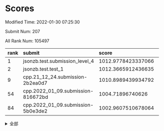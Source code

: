 # Scores

Modified Time: 2022-01-30 07:25:30

Submit Num: 207

All Rank Num: 105497

| rank |               submit               |       score        |       sigma        | pk_num |
| :--- | :--------------------------------- | :----------------- | :----------------- | :----- |
| 1    | jsonzb.test.submission_level_4     | 1012.9778423337066 | 0.7939311280963505 | 2044   |
| 2    | jsonzb.test.test_1                 | 1012.3665912436635 | 0.7961205178222885 | 2037   |
| 9    | cpp.21_12_24.submission-2b2ea0d7   | 1010.8989439934792 | 0.7844444155715791 | 2037   |
| 54   | cpp.2022_01_09.submission-816672bd | 1004.71896740626   | 0.7024663808416404 | 2041   |
| 84   | cpp.2022_01_09.submission-5b0e3de2 | 1002.9607510678064 | 0.7045669275869757 | 2041   |


<details>
<summary>全部</summary>

| rank |                 submit                 |       score        |       sigma        | pk_num |
| :--- | :------------------------------------- | :----------------- | :----------------- | :----- |
| 1    | jsonzb.test.submission_level_4         | 1012.9778423337066 | 0.7939311280963505 | 2044   |
| 2    | jsonzb.test.test_1                     | 1012.3665912436635 | 0.7961205178222885 | 2037   |
| 3    | gobigger.level_3.submission_level_3_35 | 1011.7466388548785 | 0.8131682413970988 | 2039   |
| 4    | gobigger.level_3.submission_level_3_22 | 1011.7004640744517 | 0.7856072535286229 | 2039   |
| 5    | gobigger.level_3.submission_level_3_0  | 1011.5139091981973 | 0.7734561462079017 | 2040   |
| 6    | gobigger.level_3.submission_level_3_24 | 1011.174143798152  | 0.7501063996836647 | 2038   |
| 7    | gobigger.level_3.submission_level_3_3  | 1011.0430060231704 | 0.7598609044138956 | 2037   |
| 8    | gobigger.level_3.submission_level_3_1  | 1010.9881701510944 | 0.7956604435003445 | 2035   |
| 9    | cpp.21_12_24.submission-2b2ea0d7       | 1010.8989439934792 | 0.7844444155715791 | 2037   |
| 10   | gobigger.level_3.submission_level_3_49 | 1010.897726241121  | 0.8120824324851464 | 2040   |
| 11   | gobigger.level_3.submission_level_3_34 | 1010.8059389083448 | 0.7500322315242856 | 2037   |
| 12   | gobigger.level_3.submission_level_3_42 | 1010.7725500557094 | 0.7921979368528633 | 2036   |
| 13   | gobigger.level_3.submission_level_3_12 | 1010.7341347728011 | 0.7607383563975955 | 2038   |
| 14   | gobigger.level_3.submission_level_3_26 | 1010.5813148771031 | 0.7635488477676526 | 2043   |
| 15   | gobigger.level_3.submission_level_3_31 | 1010.5447355956767 | 0.7724477117711803 | 2038   |
| 16   | gobigger.level_3.submission_level_3_21 | 1010.5253805152673 | 0.7607500936980559 | 2039   |
| 17   | gobigger.level_3.submission_level_3_17 | 1010.4924055312457 | 0.7560987578988201 | 2039   |
| 18   | gobigger.level_3.submission_level_3_33 | 1010.4394010038105 | 0.7584766788144306 | 2039   |
| 19   | gobigger.level_3.submission_level_3_7  | 1010.2345297556469 | 0.7598814629636714 | 2033   |
| 20   | gobigger.level_3.submission_level_3_45 | 1010.2137119776793 | 0.7698474825689101 | 2040   |
| 21   | gobigger.level_3.submission_level_3_46 | 1010.2006470714334 | 0.7880257157992798 | 2038   |
| 22   | gobigger.level_3.submission_level_3_20 | 1010.1706963915483 | 0.7521391244282637 | 2040   |
| 23   | gobigger.level_3.submission_level_3_48 | 1010.1372651287694 | 0.7707906997910691 | 2044   |
| 24   | gobigger.level_3.submission_level_3_28 | 1010.0962233281915 | 0.7587600556316174 | 2047   |
| 25   | gobigger.level_3.submission_level_3_30 | 1010.0778306404901 | 0.7762226963655134 | 2037   |
| 26   | gobigger.level_3.submission_level_3_43 | 1010.0620152885742 | 0.7545615586974432 | 2036   |
| 27   | gobigger.level_3.submission_level_3_32 | 1010.0426640566117 | 0.7561640509774039 | 2041   |
| 28   | gobigger.level_3.submission_level_3_37 | 1010.0277021955941 | 0.7769445638932148 | 2035   |
| 29   | gobigger.level_3.submission_level_3_6  | 1009.9556896751038 | 0.7604971202532682 | 2041   |
| 30   | gobigger.level_3.submission_level_3_9  | 1009.9073586899469 | 0.7605589696475555 | 2041   |
| 31   | gobigger.level_3.submission_level_3_27 | 1009.8508604672817 | 0.7562281595806896 | 2040   |
| 32   | gobigger.level_3.submission_level_3_16 | 1009.8356362043621 | 0.7518364845258296 | 2036   |
| 33   | gobigger.level_3.submission_level_3_2  | 1009.8182884150798 | 0.748894003332333  | 2036   |
| 34   | gobigger.level_3.submission_level_3_41 | 1009.8018603641749 | 0.7867020191843095 | 2041   |
| 35   | gobigger.level_3.submission_level_3_11 | 1009.7870536768553 | 0.7713000469948972 | 2040   |
| 36   | gobigger.level_3.submission_level_3_13 | 1009.7265951212595 | 0.7501383832655303 | 2036   |
| 37   | gobigger.level_3.submission_level_3_18 | 1009.6428570483962 | 0.7431292291377848 | 2039   |
| 38   | gobigger.level_3.submission_level_3_19 | 1009.595035229405  | 0.7554129549769284 | 2037   |
| 39   | gobigger.level_3.submission_level_3_36 | 1009.5361030181841 | 0.7500004374239941 | 2037   |
| 40   | gobigger.level_3.submission_level_3_39 | 1009.4472381312066 | 0.7497768107767278 | 2038   |
| 41   | gobigger.level_3.submission_level_3_5  | 1009.4401174120887 | 0.7373645572163856 | 2040   |
| 42   | gobigger.level_3.submission_level_3_47 | 1009.4250069091136 | 0.7606191152110038 | 2041   |
| 43   | gobigger.level_3.submission_level_3_10 | 1009.4152030686282 | 0.7684152009589093 | 2030   |
| 44   | gobigger.level_3.submission_level_3_38 | 1009.3978074828498 | 0.7458450581531697 | 2040   |
| 45   | gobigger.level_3.submission_level_3_29 | 1009.3975817494228 | 0.7759914142407504 | 2042   |
| 46   | gobigger.level_3.submission_level_3_14 | 1009.3928647422301 | 0.7550129967858161 | 2044   |
| 47   | gobigger.level_3.submission_level_3_15 | 1009.3386892493847 | 0.7260820555375439 | 2039   |
| 48   | gobigger.level_3.submission_level_3_44 | 1009.2263353178384 | 0.7501688918968507 | 2035   |
| 49   | gobigger.level_3.submission_level_3_4  | 1009.1479565244299 | 0.7509161613990953 | 2037   |
| 50   | gobigger.level_3.submission_level_3_8  | 1008.6550479105333 | 0.7563973654833172 | 2040   |
| 51   | gobigger.level_3.submission_level_3_25 | 1008.6494259400956 | 0.7592499448991825 | 2040   |
| 52   | gobigger.level_3.submission_level_3_23 | 1008.597350498722  | 0.7362095346992404 | 2044   |
| 53   | gobigger.level_3.submission_level_3_40 | 1007.422754266899  | 0.7282596157861225 | 2039   |
| 54   | cpp.2022_01_09.submission-816672bd     | 1004.71896740626   | 0.7024663808416404 | 2041   |
| 55   | gobigger.level_1.submission_level_1_44 | 1004.613456598113  | 0.7216798021336576 | 2036   |
| 56   | gobigger.level_1.submission_level_1_21 | 1004.5627236565865 | 0.7199476406990459 | 2042   |
| 57   | gobigger.level_1.submission_level_1_9  | 1004.2388906033135 | 0.7226336425280562 | 2034   |
| 58   | gobigger.level_1.submission_level_1_19 | 1004.2128060245486 | 0.7077135016417015 | 2041   |
| 59   | gobigger.level_1.submission_level_1_27 | 1004.1514826797206 | 0.7276371764636888 | 2032   |
| 60   | gobigger.level_1.submission_level_1_20 | 1004.1244750622474 | 0.7147556723224816 | 2039   |
| 61   | gobigger.level_1.submission_level_1_47 | 1004.1180814090926 | 0.7238989462791806 | 2039   |
| 62   | gobigger.level_1.submission_level_1_49 | 1004.0481250954788 | 0.729791717030339  | 2037   |
| 63   | gobigger.level_1.submission_level_1_23 | 1004.0286806151794 | 0.7241243250234227 | 2040   |
| 64   | gobigger.level_1.submission_level_1_48 | 1003.9648417497104 | 0.716273341549709  | 2037   |
| 65   | gobigger.level_1.submission_level_1_33 | 1003.9175043989711 | 0.7159328680866349 | 2040   |
| 66   | gobigger.level_1.submission_level_1_15 | 1003.857733072121  | 0.7144796772710513 | 2038   |
| 67   | gobigger.level_1.submission_level_1_29 | 1003.7891847036352 | 0.7046612224209544 | 2038   |
| 68   | gobigger.level_1.submission_level_1_22 | 1003.7796066384384 | 0.7308720920785894 | 2039   |
| 69   | gobigger.level_1.submission_level_1_18 | 1003.77179020589   | 0.7069953099046309 | 2040   |
| 70   | gobigger.level_1.submission_level_1_14 | 1003.7698170570566 | 0.7168667566846022 | 2043   |
| 71   | gobigger.level_1.submission_level_1_40 | 1003.7324165230532 | 0.7241342013808741 | 2036   |
| 72   | gobigger.level_1.submission_level_1_34 | 1003.6366806807034 | 0.7138759309228497 | 2040   |
| 73   | gobigger.level_1.submission_level_1_13 | 1003.578692135097  | 0.7195852978524809 | 2034   |
| 74   | gobigger.level_1.submission_level_1_26 | 1003.5501163209523 | 0.7327350117497301 | 2037   |
| 75   | gobigger.level_1.submission_level_1_35 | 1003.3822937267387 | 0.7115871459782991 | 2044   |
| 76   | gobigger.level_1.submission_level_1_5  | 1003.2838584183083 | 0.7185750120881713 | 2042   |
| 77   | gobigger.level_1.submission_level_1_24 | 1003.2325163298068 | 0.710361848303361  | 2043   |
| 78   | gobigger.level_1.submission_level_1_38 | 1003.1897971248076 | 0.7055867746038446 | 2034   |
| 79   | gobigger.level_1.submission_level_1_12 | 1003.1832485868722 | 0.7108889380595086 | 2041   |
| 80   | gobigger.level_1.submission_level_1_17 | 1003.1505521023294 | 0.7147208836256724 | 2043   |
| 81   | gobigger.level_1.submission_level_1_46 | 1003.0318369586304 | 0.710639900197748  | 2041   |
| 82   | gobigger.level_1.submission_level_1_1  | 1003.017197503722  | 0.7104127959023765 | 2035   |
| 83   | gobigger.level_1.submission_level_1_32 | 1003.0021859326455 | 0.7294740161471848 | 2036   |
| 84   | cpp.2022_01_09.submission-5b0e3de2     | 1002.9607510678064 | 0.7045669275869757 | 2041   |
| 85   | gobigger.level_1.submission_level_1_25 | 1002.9325262682754 | 0.7115129512506123 | 2035   |
| 86   | gobigger.level_1.submission_level_1_42 | 1002.9320812676357 | 0.7115791303274723 | 2037   |
| 87   | gobigger.level_1.submission_level_1_8  | 1002.8858415111948 | 0.7159762362451132 | 2040   |
| 88   | gobigger.level_1.submission_level_1_11 | 1002.8484150388753 | 0.702740962197877  | 2041   |
| 89   | gobigger.level_1.submission_level_1_16 | 1002.8482174472341 | 0.7208063647988006 | 2040   |
| 90   | gobigger.level_1.submission_level_1_39 | 1002.7829618465826 | 0.7192720223833949 | 2037   |
| 91   | gobigger.level_1.submission_level_1_45 | 1002.7256525382427 | 0.7114555338904635 | 2038   |
| 92   | gobigger.level_1.submission_level_1_4  | 1002.7051344097606 | 0.704373407875623  | 2040   |
| 93   | gobigger.level_1.submission_level_1_37 | 1002.6685142504017 | 0.7162509304757632 | 2039   |
| 94   | gobigger.level_1.submission_level_1_10 | 1002.6636561369883 | 0.7119200996366962 | 2028   |
| 95   | gobigger.level_1.submission_level_1_36 | 1002.6527934510725 | 0.708480426114101  | 2032   |
| 96   | gobigger.level_1.submission_level_1_30 | 1002.6504713389018 | 0.7031842812926336 | 2042   |
| 97   | gobigger.level_1.submission_level_1_2  | 1002.5366306965898 | 0.715651335426143  | 2035   |
| 98   | gobigger.level_1.submission_level_1_3  | 1002.4047322248675 | 0.710253516387273  | 2038   |
| 99   | gobigger.level_1.submission_level_1_31 | 1002.3901645084745 | 0.712548777092561  | 2039   |
| 100  | gobigger.level_1.submission_level_1_41 | 1002.2854350111767 | 0.7037607470487843 | 2042   |
| 101  | gobigger.level_1.submission_level_1_6  | 1002.119629764139  | 0.7086467315441166 | 2038   |
| 102  | gobigger.level_1.submission_level_1_28 | 1002.0550750215548 | 0.7184215432286921 | 2037   |
| 103  | gobigger.level_1.submission_level_1_7  | 1002.0365623898806 | 0.712124389754673  | 2038   |
| 104  | gobigger.level_1.submission_level_1_0  | 1001.7434878615512 | 0.6974102666617713 | 2039   |
| 105  | gobigger.level_1.submission_level_1_43 | 1001.7268347714345 | 0.713991368722441  | 2043   |
| 106  | gobigger.random.submission_random_15   | 997.9136640322168  | 0.6986859809611283 | 2033   |
| 107  | gobigger.random.submission_random_4    | 997.175270659647   | 0.7184664128623564 | 2037   |
| 108  | gobigger.random.submission_random_37   | 997.1017395296014  | 0.6919587392834409 | 2037   |
| 109  | gobigger.random.submission_random_10   | 997.0887262209731  | 0.7098112811104997 | 2040   |
| 110  | gobigger.random.submission_random_8    | 996.8791018661705  | 0.7169889876039568 | 2039   |
| 111  | gobigger.random.submission_random_9    | 996.7789666799699  | 0.6979538328276323 | 2033   |
| 112  | gobigger.random.submission_random_7    | 996.7682618383877  | 0.716854028284711  | 2041   |
| 113  | gobigger.random.submission_random_18   | 996.7606904194269  | 0.7091730231456105 | 2039   |
| 114  | gobigger.random.submission_random_25   | 996.7221791583995  | 0.7134591298284418 | 2041   |
| 115  | gobigger.random.submission_random_24   | 996.5960337566064  | 0.7101191104604266 | 2041   |
| 116  | gobigger.random.submission_random_34   | 996.5602484155488  | 0.7225929082609379 | 2036   |
| 117  | gobigger.random.submission_random_3    | 996.5079859098677  | 0.7178314459027079 | 2037   |
| 118  | gobigger.random.submission_random_30   | 996.4686180544238  | 0.7147985568001605 | 2038   |
| 119  | gobigger.random.submission_random_19   | 996.2802014417131  | 0.7127607831659023 | 2045   |
| 120  | gobigger.random.submission_random_29   | 996.2767872431615  | 0.7220296095115571 | 2040   |
| 121  | gobigger.random.submission_random_5    | 996.2585866233986  | 0.7141342395120637 | 2040   |
| 122  | gobigger.random.submission_random_6    | 996.2544367478587  | 0.7041386226543175 | 2040   |
| 123  | gobigger.random.submission_random_14   | 996.2176061185058  | 0.7129620275699973 | 2039   |
| 124  | gobigger.random.submission_random_23   | 996.1436434521335  | 0.7143637359382989 | 2043   |
| 125  | gobigger.random.submission_random_48   | 996.1353692240025  | 0.707393327749632  | 2037   |
| 126  | gobigger.random.submission_random_21   | 996.0938527138339  | 0.7222243276193925 | 2043   |
| 127  | gobigger.random.submission_random_38   | 996.0580264107551  | 0.7137066616419954 | 2047   |
| 128  | gobigger.random.submission_random_35   | 996.0345547858614  | 0.6984810093892523 | 2042   |
| 129  | gobigger.random.submission_random_2    | 995.9690278763442  | 0.7182019116410596 | 2040   |
| 130  | gobigger.random.submission_random_40   | 995.9426965395634  | 0.7149167458052959 | 2040   |
| 131  | gobigger.random.submission_random_44   | 995.9158667616794  | 0.7166779046408841 | 2040   |
| 132  | gobigger.random.submission_random_16   | 995.9041918366263  | 0.7178474383847968 | 2037   |
| 133  | gobigger.random.submission_random_39   | 995.8653056893407  | 0.7173731351855392 | 2036   |
| 134  | gobigger.random.submission_random_32   | 995.7393719793473  | 0.7058776966323774 | 2041   |
| 135  | gobigger.random.submission_random_49   | 995.7328030874892  | 0.7111577434946865 | 2036   |
| 136  | gobigger.random.submission_random_47   | 995.6792508701761  | 0.7047099434955154 | 2039   |
| 137  | gobigger.random.submission_random_0    | 995.6744912180046  | 0.7220830832344031 | 2037   |
| 138  | gobigger.random.submission_random_46   | 995.577710577705   | 0.7101928376730764 | 2035   |
| 139  | gobigger.random.submission_random_17   | 995.5775879666887  | 0.7126560591810696 | 2040   |
| 140  | gobigger.random.submission_random_13   | 995.5711134680485  | 0.7175190710498687 | 2044   |
| 141  | gobigger.random.submission_random_31   | 995.5313497818349  | 0.710681271813762  | 2038   |
| 142  | gobigger.random.submission_random_42   | 995.5146441156601  | 0.7207641728237362 | 2035   |
| 143  | gobigger.random.submission_random_43   | 995.505772919063   | 0.7126338179389673 | 2038   |
| 144  | gobigger.random.submission_random_45   | 995.4742687819788  | 0.7144512754717643 | 2039   |
| 145  | gobigger.random.submission_random_33   | 995.4244146638408  | 0.7088995947355778 | 2039   |
| 146  | gobigger.random.submission_random_1    | 995.3749386341233  | 0.7265164534406916 | 2035   |
| 147  | gobigger.random.submission_random_22   | 995.327767134496   | 0.7056880648352153 | 2039   |
| 148  | gobigger.random.submission_random_12   | 995.274915233195   | 0.7068714087696294 | 2040   |
| 149  | gobigger.random.submission_random_27   | 995.1202795299387  | 0.6987626349873906 | 2038   |
| 150  | gobigger.random.submission_random_28   | 995.100753968254   | 0.7103918843329957 | 2038   |
| 151  | gobigger.random.submission_random_36   | 994.9613823896276  | 0.7201781861564927 | 2035   |
| 152  | gobigger.random.submission_random_11   | 994.8237884789195  | 0.714366180074733  | 2036   |
| 153  | gobigger.random.submission_random_26   | 994.8099053108768  | 0.7141468632088404 | 2039   |
| 154  | gobigger.random.submission_random_20   | 994.7677694277936  | 0.7218303396626365 | 2037   |
| 155  | gobigger.level_2.submission_level_2_15 | 994.7437981602942  | 0.7218681162744036 | 2041   |
| 156  | gobigger.random.submission_random_41   | 994.6732202144312  | 0.7207159341845334 | 2037   |
| 157  | gobigger.level_2.submission_level_2_21 | 993.8242242188763  | 0.7233515076036151 | 2035   |
| 158  | gobigger.level_2.submission_level_2_0  | 993.7943985981545  | 0.7180647485946707 | 2041   |
| 159  | gobigger.level_2.submission_level_2_19 | 993.5005213961796  | 0.7499517323078289 | 2036   |
| 160  | gobigger.level_2.submission_level_2_41 | 993.361514547659   | 0.743819881162302  | 2039   |
| 161  | gobigger.level_2.submission_level_2_36 | 993.3507066206957  | 0.7383960877104586 | 2037   |
| 162  | gobigger.level_2.submission_level_2_7  | 993.1968937289802  | 0.754748644194349  | 2030   |
| 163  | gobigger.level_2.submission_level_2_8  | 993.1400398854249  | 0.7451637742786208 | 2037   |
| 164  | gobigger.level_2.submission_level_2_18 | 993.0266175946207  | 0.7350685014479059 | 2038   |
| 165  | gobigger.level_2.submission_level_2_2  | 993.0263862183036  | 0.7262540665929795 | 2044   |
| 166  | gobigger.level_2.submission_level_2_49 | 992.9418924934919  | 0.7333804591848375 | 2036   |
| 167  | gobigger.level_2.submission_level_2_33 | 992.9209736229998  | 0.7240173285709148 | 2040   |
| 168  | gobigger.level_2.submission_level_2_47 | 992.7806062363719  | 0.7365617141377955 | 2039   |
| 169  | gobigger.level_2.submission_level_2_37 | 992.7385723461019  | 0.7351065791511266 | 2038   |
| 170  | gobigger.level_2.submission_level_2_10 | 992.6109460300758  | 0.7359440752644848 | 2037   |
| 171  | gobigger.level_2.submission_level_2_12 | 992.5978556678301  | 0.7580604275735534 | 2038   |
| 172  | gobigger.level_2.submission_level_2_25 | 992.4083128372724  | 0.7386341772816143 | 2043   |
| 173  | gobigger.level_2.submission_level_2_40 | 992.3815790271736  | 0.7354921157697915 | 2043   |
| 174  | gobigger.level_2.submission_level_2_30 | 992.295366635919   | 0.725637110535396  | 2040   |
| 175  | gobigger.level_2.submission_level_2_45 | 992.1724949292079  | 0.7369252742151359 | 2037   |
| 176  | gobigger.level_2.submission_level_2_34 | 992.1019272108797  | 0.746299404921884  | 2039   |
| 177  | gobigger.level_2.submission_level_2_42 | 991.9715174870312  | 0.7461068075619582 | 2043   |
| 178  | gobigger.level_2.submission_level_2_48 | 991.873216265484   | 0.7528461283464957 | 2036   |
| 179  | gobigger.level_2.submission_level_2_27 | 991.7979874838688  | 0.7420446549300678 | 2038   |
| 180  | gobigger.level_2.submission_level_2_29 | 991.7861511527179  | 0.7387207117007589 | 2038   |
| 181  | gobigger.level_2.submission_level_2_23 | 991.7853088795366  | 0.7470131777366308 | 2039   |
| 182  | gobigger.level_2.submission_level_2_44 | 991.7801178247564  | 0.7300049136379315 | 2038   |
| 183  | gobigger.level_2.submission_level_2_35 | 991.7771838732036  | 0.74849781688174   | 2035   |
| 184  | gobigger.level_2.submission_level_2_38 | 991.7702970206833  | 0.7573009633780228 | 2040   |
| 185  | gobigger.level_2.submission_level_2_43 | 991.7688316534801  | 0.7571463094008036 | 2037   |
| 186  | gobigger.level_2.submission_level_2_26 | 991.6383617511557  | 0.7455041217009458 | 2041   |
| 187  | gobigger.level_2.submission_level_2_6  | 991.6339363749232  | 0.7671641111053391 | 2039   |
| 188  | gobigger.level_2.submission_level_2_24 | 991.5895418128964  | 0.7409507964322649 | 2042   |
| 189  | gobigger.level_2.submission_level_2_9  | 991.5130354348637  | 0.7335923789778264 | 2039   |
| 190  | gobigger.level_2.submission_level_2_46 | 991.45808398491    | 0.7427919509822464 | 2037   |
| 191  | gobigger.level_2.submission_level_2_17 | 991.3749779712183  | 0.7442739109359577 | 2036   |
| 192  | gobigger.level_2.submission_level_2_20 | 991.3146613687874  | 0.7757632318756453 | 2041   |
| 193  | gobigger.level_2.submission_level_2_14 | 991.3144634912143  | 0.7431743887758495 | 2041   |
| 194  | gobigger.level_2.submission_level_2_1  | 991.3052447224278  | 0.7448008961854304 | 2041   |
| 195  | gobigger.level_2.submission_level_2_4  | 991.2681896538073  | 0.7603716030489915 | 2043   |
| 196  | gobigger.level_2.submission_level_2_32 | 991.2151195429478  | 0.7561618168155558 | 2039   |
| 197  | gobigger.level_2.submission_level_2_28 | 991.2087338415043  | 0.7738099840416649 | 2041   |
| 198  | gobigger.level_2.submission_level_2_11 | 991.0579579187834  | 0.7515444795696626 | 2036   |
| 199  | gobigger.level_2.submission_level_2_5  | 990.9960520077152  | 0.7337834260207745 | 2030   |
| 200  | gobigger.level_2.submission_level_2_39 | 990.6352436420287  | 0.7635574046616335 | 2042   |
| 201  | gobigger.level_2.submission_level_2_13 | 990.4943534140805  | 0.7458981837834698 | 2040   |
| 202  | gobigger.level_2.submission_level_2_3  | 990.3152998252418  | 0.7806161940875596 | 2037   |
| 203  | gobigger.level_2.submission_level_2_22 | 990.3122848837344  | 0.7379753268484333 | 2036   |
| 204  | gobigger.level_2.submission_level_2_31 | 990.0758884960876  | 0.7527683712996052 | 2041   |
| 205  | gobigger.level_2.submission_level_2_16 | 989.5828760793222  | 0.7707710015093034 | 2032   |
| 206  | gobigger.none.submission_none_0        | 977.2191843531327  | 1.420432485810128  | 2036   |
| 207  | gobigger.none.submission_none_1        | 976.0172334485368  | 1.4235899819320692 | 2033   |

</details>